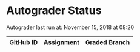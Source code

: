 # Autograder Status
Autograder last run at: November 15, 2018 at 08:20

| GitHub ID | Assignment | Graded Branch |
|-----------|------------|---------------|
